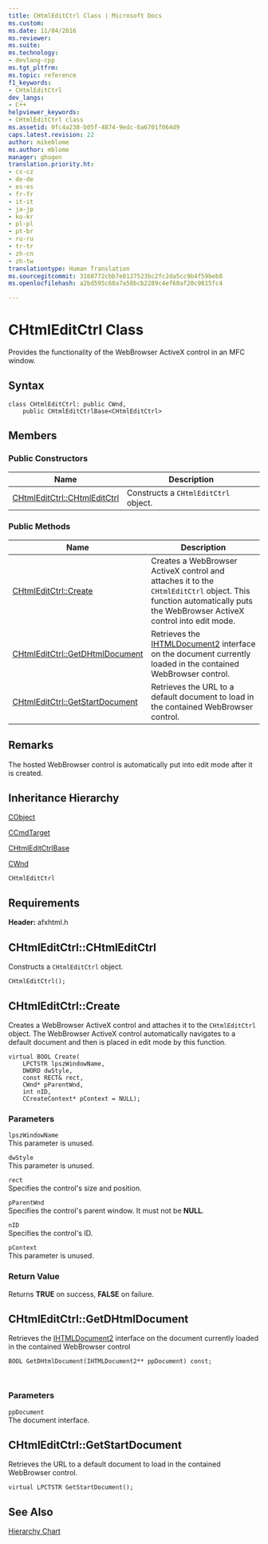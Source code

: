 ```yaml
---
title: CHtmlEditCtrl Class | Microsoft Docs
ms.custom: 
ms.date: 11/04/2016
ms.reviewer: 
ms.suite: 
ms.technology:
- devlang-cpp
ms.tgt_pltfrm: 
ms.topic: reference
f1_keywords:
- CHtmlEditCtrl
dev_langs:
- C++
helpviewer_keywords:
- CHtmlEditCtrl class
ms.assetid: 0fc4a238-b05f-4874-9edc-6a6701f064d9
caps.latest.revision: 22
author: mikeblome
ms.author: mblome
manager: ghogen
translation.priority.ht:
- cs-cz
- de-de
- es-es
- fr-fr
- it-it
- ja-jp
- ko-kr
- pl-pl
- pt-br
- ru-ru
- tr-tr
- zh-cn
- zh-tw
translationtype: Human Translation
ms.sourcegitcommit: 3168772cbb7e8127523bc2fc2da5cc9b4f59beb8
ms.openlocfilehash: a2bd595c68a7a58bcb2289c4ef60af20c9815fc4

---
```

# CHtmlEditCtrl Class
Provides the functionality of the WebBrowser ActiveX control in an MFC window.  
  
## Syntax  
  
```  
class CHtmlEditCtrl: public CWnd,   
    public CHtmlEditCtrlBase<CHtmlEditCtrl>  
```  
  
## Members  
  
### Public Constructors  
  
|Name|Description|  
|----------|-----------------|  
|[CHtmlEditCtrl::CHtmlEditCtrl](#chtmleditctrl__chtmleditctrl)|Constructs a `CHtmlEditCtrl` object.|  
  
### Public Methods  
  
|Name|Description|  
|----------|-----------------|  
|[CHtmlEditCtrl::Create](#chtmleditctrl__create)|Creates a WebBrowser ActiveX control and attaches it to the `CHtmlEditCtrl` object. This function automatically puts the WebBrowser ActiveX control into edit mode.|  
|[CHtmlEditCtrl::GetDHtmlDocument](#chtmleditctrl__getdhtmldocument)|Retrieves the [IHTMLDocument2](https://msdn.microsoft.com/library/aa752574.aspx) interface on the document currently loaded in the contained WebBrowser control.|  
|[CHtmlEditCtrl::GetStartDocument](#chtmleditctrl__getstartdocument)|Retrieves the URL to a default document to load in the contained WebBrowser control.|  
  
## Remarks  
 The hosted WebBrowser control is automatically put into edit mode after it is created.  
  
## Inheritance Hierarchy  
 [CObject](../../mfc/reference/cobject-class.md)  
  
 [CCmdTarget](../../mfc/reference/ccmdtarget-class.md)  
  
 [CHtmlEditCtrlBase](../../mfc/reference/chtmleditctrlbase-class.md)  
  
 [CWnd](../../mfc/reference/cwnd-class.md)  
  
 `CHtmlEditCtrl`  
  
## Requirements  
 **Header:** afxhtml.h  
  
##  <a name="chtmleditctrl__chtmleditctrl"></a>  CHtmlEditCtrl::CHtmlEditCtrl  
 Constructs a `CHtmlEditCtrl` object.  
  
```  
CHtmlEditCtrl();
```  
  
##  <a name="chtmleditctrl__create"></a>  CHtmlEditCtrl::Create  
 Creates a WebBrowser ActiveX control and attaches it to the `CHtmlEditCtrl` object. The WebBrowser ActiveX control automatically navigates to a default document and then is placed in edit mode by this function.  
  
```  
virtual BOOL Create(
    LPCTSTR lpszWindowName,  
    DWORD dwStyle,  
    const RECT& rect,  
    CWnd* pParentWnd,  
    int nID,  
    CCreateContext* pContext = NULL);
```  
  
### Parameters  
 `lpszWindowName`  
 This parameter is unused.  
  
 `dwStyle`  
 This parameter is unused.  
  
 `rect`  
 Specifies the control's size and position.  
  
 `pParentWnd`  
 Specifies the control's parent window. It must not be **NULL**.  
  
 `nID`  
 Specifies the control's ID.  
  
 `pContext`  
 This parameter is unused.  
  
### Return Value  
 Returns **TRUE** on success, **FALSE** on failure.  
  
##  <a name="chtmleditctrl__getdhtmldocument"></a>  CHtmlEditCtrl::GetDHtmlDocument  
 Retrieves the [IHTMLDocument2](https://msdn.microsoft.com/library/aa752574.aspx) interface on the document currently loaded in the contained WebBrowser control  
  
```  
BOOL GetDHtmlDocument(IHTMLDocument2** ppDocument) const;

 
```  
  
### Parameters  
 `ppDocument`  
 The document interface.  
  
##  <a name="chtmleditctrl__getstartdocument"></a>  CHtmlEditCtrl::GetStartDocument  
 Retrieves the URL to a default document to load in the contained WebBrowser control.  
  
```  
virtual LPCTSTR GetStartDocument();
```  
  
## See Also  
 [Hierarchy Chart](../../mfc/hierarchy-chart.md)




<!--HONumber=Jan17_HO1-->



